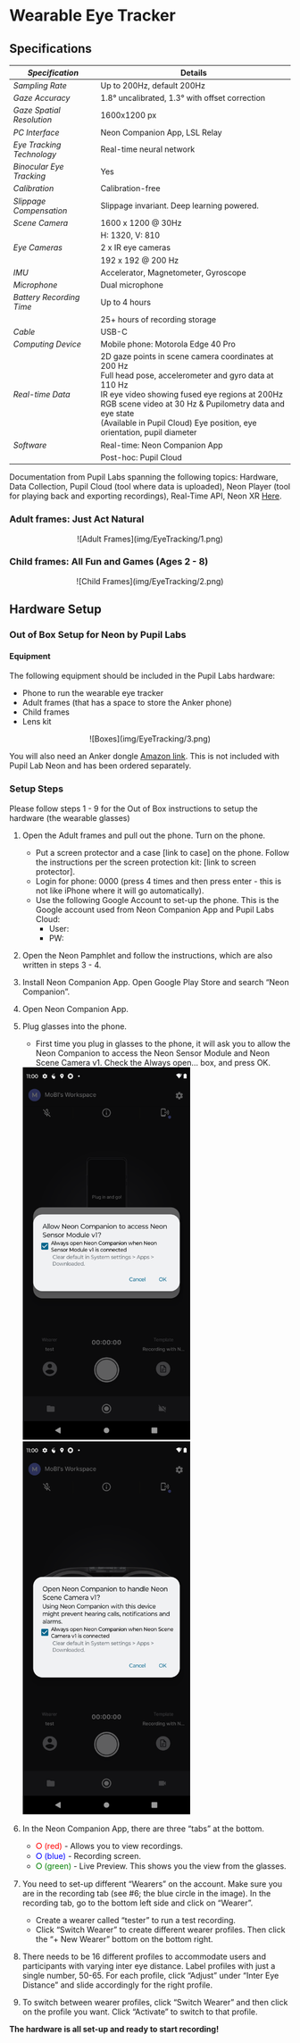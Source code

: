 # Wearable Eye Tracker

## Specifications


| _Specification_        | Details                                                                                                 |
|--------------------------|---------------------------------------------------------------------------------------------------------|
| _Sampling Rate_        | Up to 200Hz, default 200Hz                                                                              |
| _Gaze Accuracy_        | 1.8° uncalibrated, 1.3° with offset correction                                                          |
| _Gaze Spatial Resolution_ | 1600x1200 px                                                                                        |
| _PC Interface_         | Neon Companion App, LSL Relay                                                                          |
| _Eye Tracking Technology_ | Real-time neural network                                                                            |
| _Binocular Eye Tracking_ | Yes                                                                                                   |
| _Calibration_          | Calibration-free                                                                                       |
| _Slippage Compensation_ | Slippage invariant. Deep learning powered.                                                            |
| _Scene Camera_         | 1600 x 1200 @ 30Hz                                                                                     |
|                          | H: 1320, V: 810                                                                                        |
| _Eye Cameras_          | 2 x IR eye cameras                                                                                    |
|                          | 192 x 192 @ 200 Hz                                                                                     |
| _IMU_                  | Accelerator, Magnetometer, Gyroscope                                                                   |
| _Microphone_           | Dual microphone                                                                                         |
| _Battery Recording Time_ | Up to 4 hours                                                                                        |
|                          | 25+ hours of recording storage                                                                         |
| _Cable_                | USB-C                                                                                                  |
| _Computing Device_     | Mobile phone: Motorola Edge 40 Pro                                                                     |
| _Real-time Data_       | 2D gaze points in scene camera coordinates at 200 Hz<br>Full head pose, accelerometer and gyro data at 110 Hz<br>IR eye video showing fused eye regions at 200Hz<br>RGB scene video at 30 Hz & Pupilometry data and eye state<br> (Available in Pupil Cloud) Eye position, eye orientation, pupil diameter                                                          |
| _Software_             | Real-time: Neon Companion App                                                                         |
|                          | Post-hoc: Pupil Cloud                                                                                 |

Documentation from Pupil Labs spanning the following topics: Hardware, Data Collection, Pupil Cloud (tool where data is uploaded), Neon Player (tool for playing back and exporting recordings), Real-Time API, Neon XR [Here](https://docs.pupil-labs.com/neon/).

### Adult frames: Just Act Natural

<center>![Adult Frames](img/EyeTracking/1.png)</center>

### Child frames: All Fun and Games (Ages 2 - 8)

<center>![Child Frames](img/EyeTracking/2.png)</center>

## Hardware Setup

### Out of Box Setup for Neon by Pupil Labs

#### Equipment

The following equipment should be included in the Pupil Labs hardware: 

 - Phone to run the wearable eye tracker 
 - Adult frames (that has a space to store the Anker phone)
 - Child frames 
 - Lens kit 

<center>![Boxes](img/EyeTracking/3.png)</center>

You will also need an Anker dongle [Amazon link](https://www.amazon.com/Anker-PowerExpand-Ethernet-Delivery-MacBook/dp/B08C9HZ5YT/). This is not included with Pupil Lab Neon and has been ordered separately.

### Setup Steps

Please follow steps 1 - 9 for the Out of Box instructions to setup the hardware (the wearable glasses)

1. Open the Adult frames and pull out the phone. Turn on the phone.
    - Put a screen protector and a case [link to case] on the phone. Follow the instructions per the screen protection kit: [link to screen protector].
    - Login for phone: 0000 (press 4 times and then press enter - this is not like iPhone where it will go automatically).
    - Use the following Google Account to set-up the phone. This is the Google account used from Neon Companion App and Pupil Labs Cloud:
        - User:
        - PW: 

2. Open the Neon Pamphlet and follow the instructions, which are also written in steps 3 - 4.

3. Install Neon Companion App. Open Google Play Store and search “Neon Companion”.

4. Open Neon Companion App.

5. Plug glasses into the phone.

    - First time you plug in glasses to the phone, it will ask you to allow the Neon Companion to access the Neon Sensor Module and Neon Scene Camera v1. Check the Always open… box, and press OK. <br>
    <img src="../img/EyeTracking/5.png" width='300px'>
    <img src="../img/EyeTracking/6.png" width='300px'>

6. In the Neon Companion App, there are three “tabs” at the bottom.
    - <span style="color:red;">⭘ (red)</span> - Allows you to view recordings.
    - <span style="color:blue;">⭘ (blue)</span> - Recording screen.
    - <span style="color:green;">⭘ (green)</span> - Live Preview. This shows you the view from the glasses.

7. You need to set-up different “Wearers” on the account. Make sure you are in the recording tab (see #6; the blue circle in the image). In the recording tab, go to the bottom left side and click on “Wearer”.
    - Create a wearer called “tester” to run a test recording.
    - Click “Switch Wearer” to create different wearer profiles. Then click the “+ New Wearer” bottom on the bottom right.

8. There needs to be 16 different profiles to accommodate users and participants with varying inter eye distance. Label profiles with just a single number, 50-65. For each profile, click “Adjust” under “Inter Eye Distance” and slide accordingly for the right profile.

9. To switch between wearer profiles, click “Switch Wearer” and then click on the profile you want. Click “Activate” to switch to that profile.

**The hardware is all set-up and ready to start recording!**

